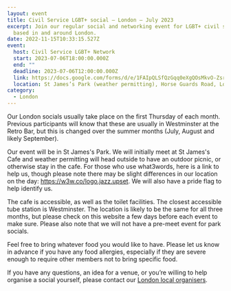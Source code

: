 ```yaml
---
layout: event
title: Civil Service LGBT+ social – London – July 2023
excerpt: Join our regular social and networking event for LGBT+ civil servants
  based in and around London.
date: 2022-11-15T10:33:15.527Z
event:
  host: Civil Service LGBT+ Network
  start: 2023-07-06T18:00:00.000Z
  end: ""
  deadline: 2023-07-06T12:00:00.000Z
  link: https://docs.google.com/forms/d/e/1FAIpQLSfQzGqq0eXgQOsMkvO-ZsrPRBO7rlITr2VnTR0Y1IaCN_ZRuA/viewform?usp=sf_link
  location: St James’s Park (weather permitting), Horse Guards Road, London SW1A 2BJ
category:
  - London
---
```

Our London socials usually take place on the first Thursday of each month. Previous participants will know that these are usually in Westminster at the Retro Bar, but this is changed over the summer months (July, August and likely September).

Our event will be in St James's Park. We will initially meet at St James's Cafe and weather permitting will head outside to have an outdoor picnic, or otherwise stay in the cafe. For those who use what3words, here is a link to help us, though please note there may be slight differences in our location on the day: https://w3w.co/logo.jazz.upset. We will also have a pride flag to help identify us.

The cafe is accessible, as well as the toilet facilities. The closest accessible tube station is Westminster. The location is likely to be the same for all three months, but please check on this website a few days before each event to make sure. Please also note that we will not have a pre-meet event for park socials.

Feel free to bring whatever food you would like to have. Please let us know in advance if you have any food allergies, especially if they are severe enough to require other members not to bring specific food.

If you have any questions, an idea for a venue, or you’re willing to help organise a social yourself, please contact our [London local organisers](https://www.civilservice.lgbt/topic/london).